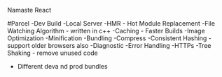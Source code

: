 Namaste React

#Parcel
-Dev Build
-Local Server
-HMR - Hot Module Replacement
-File Watching Algorithm - written in c++ 
-Caching - Faster Builds 
-Image Optimization
-Minification 
-Bundling
-Compress
-Consistent Hashing - support older browsers also
-Diagnostic
-Error Handling
-HTTPs
-Tree Shaking - remove unused code
- Different  deva nd prod bundles